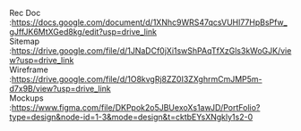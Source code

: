 Rec Doc   :https://docs.google.com/document/d/1XNhc9WRS47qcsVUHl77HpBsPfw_gJffJK6MtXGed8kg/edit?usp=drive_link <br>
Sitemap   :https://drive.google.com/file/d/1JNaDCf0jXi1swShPAqTfXzGls3kWoGJK/view?usp=drive_link <br>
Wireframe :https://drive.google.com/file/d/1O8kvgRj8ZZ0I3ZXghrmCmJMP5m-d7x9B/view?usp=drive_link <br>
Mockups   :https://www.figma.com/file/DKPpok2o5JBUexoXs1awJD/PortFolio?type=design&node-id=1-3&mode=design&t=cktbEYsXNgkly1s2-0
